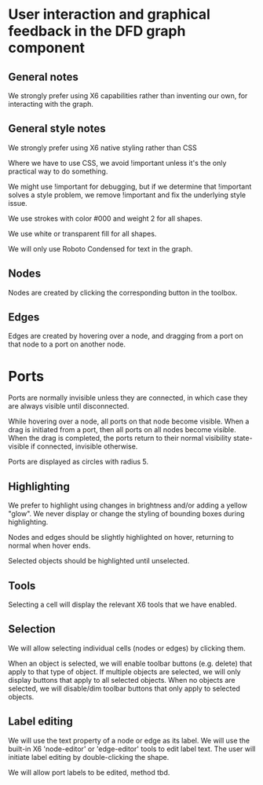 # User interaction and graphical feedback in the DFD graph component

## General notes

We strongly prefer using X6 capabilities rather than inventing our own, for interacting with the graph.

## General style notes

We strongly prefer using X6 native styling rather than CSS

Where we have to use CSS, we avoid !important unless it's the only practical way to do something.

We might use !important for debugging, but if we determine that !important solves a style problem, we remove !important and fix the underlying style issue.

We use strokes with color #000 and weight 2 for all shapes.

We use white or transparent fill for all shapes.

We will only use Roboto Condensed for text in the graph.

## Nodes

Nodes are created by clicking the corresponding button in the toolbox.

## Edges

Edges are created by hovering over a node, and dragging from a port on that node to a port on another node.

# Ports

Ports are normally invisible unless they are connected, in which case they are always visible until disconnected.

While hovering over a node, all ports on that node become visible. When a drag is initiated from a port, then all ports on all nodes become visible. When the drag is completed, the ports return to their normal visibility state- visible if connected, invisible otherwise.

Ports are displayed as circles with radius 5.

## Highlighting

We prefer to highlight using changes in brightness and/or adding a yellow "glow". We never display or change the styling of bounding boxes during highlighting.

Nodes and edges should be slightly highlighted on hover, returning to normal when hover ends.

Selected objects should be highlighted until unselected.

## Tools

Selecting a cell will display the relevant X6 tools that we have enabled.

## Selection

We will allow selecting individual cells (nodes or edges) by clicking them.

When an object is selected, we will enable toolbar buttons (e.g. delete) that apply to that type of object. If multiple objects are selected, we will only display buttons that apply to all selected objects. When no objects are selected, we will disable/dim toolbar buttons that only apply to selected objects.

## Label editing

We will use the text property of a node or edge as its label. We will use the built-in X6 'node-editor' or 'edge-editor' tools to edit label text. The user will initiate label editing by double-clicking the shape.

We will allow port labels to be edited, method tbd.
